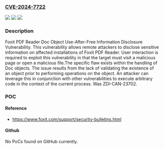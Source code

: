 ### [CVE-2024-7722](https://cve.mitre.org/cgi-bin/cvename.cgi?name=CVE-2024-7722)
![](https://img.shields.io/static/v1?label=Product&message=PDF%20Reader&color=blue)
![](https://img.shields.io/static/v1?label=Version&message=%3D%202024.1.0.23997%20&color=brighgreen)
![](https://img.shields.io/static/v1?label=Vulnerability&message=CWE-416%3A%20Use%20After%20Free&color=brighgreen)

### Description

Foxit PDF Reader Doc Object Use-After-Free Information Disclosure Vulnerability. This vulnerability allows remote attackers to disclose sensitive information on affected installations of Foxit PDF Reader. User interaction is required to exploit this vulnerability in that the target must visit a malicious page or open a malicious file.The specific flaw exists within the handling of Doc objects. The issue results from the lack of validating the existence of an object prior to performing operations on the object. An attacker can leverage this in conjunction with other vulnerabilities to execute arbitrary code in the context of the current process. Was ZDI-CAN-23702.

### POC

#### Reference
- https://www.foxit.com/support/security-bulletins.html

#### Github
No PoCs found on GitHub currently.

